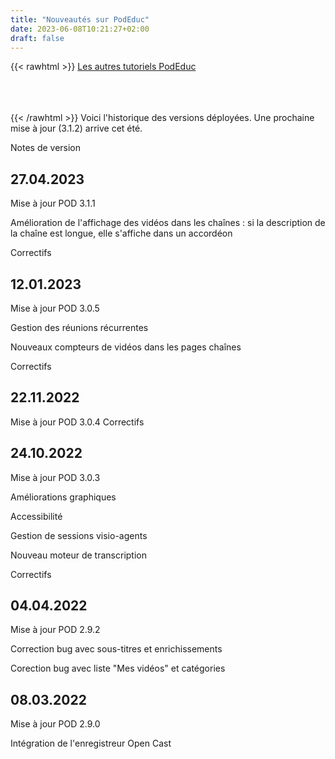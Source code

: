 ```yaml
---
title: "Nouveautés sur PodEduc"
date: 2023-06-08T10:21:27+02:00
draft: false
---
```

{{< rawhtml >}} 
	<!-- lien retour vers autres tutoriels du service -->
				<a class="fr-link fr-fi-arrow-left-line fr-link--icon-right" title="Les autres tutoriels PodEduc" href="/categories/podeduc/" target="_self" rel="noopener">Les autres tutoriels PodEduc</a>   
				<br><br><br>
	 

{{< /rawhtml >}} 
Voici l'historique des versions déployées. Une prochaine mise à jour (3.1.2) arrive cet été. 

Notes de version
## 27.04.2023
Mise à jour POD 3.1.1

Amélioration de l'affichage des vidéos dans les chaînes : si la description de la chaîne est longue, elle s'affiche dans un accordéon

Correctifs

 

 
## 12.01.2023
Mise à jour POD 3.0.5

Gestion des réunions récurrentes

Nouveaux compteurs de vidéos dans les pages chaînes

Correctifs

 

 
## 22.11.2022
Mise à jour POD 3.0.4
Correctifs

 

 
## 24.10.2022
Mise à jour POD 3.0.3

Améliorations graphiques

Accessibilité

Gestion de sessions visio-agents

Nouveau moteur de transcription

Correctifs

 

 
## 04.04.2022
Mise à jour POD 2.9.2

Correction bug avec sous-titres et enrichissements

Corection bug avec liste "Mes vidéos" et catégories

 
## 08.03.2022
Mise à jour POD 2.9.0

Intégration de l'enregistreur Open Cast
